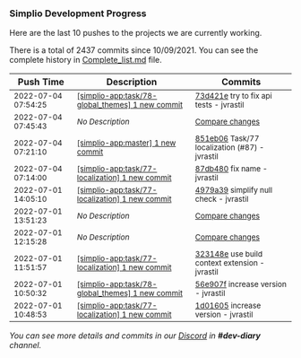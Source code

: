 
### Simplio Development Progress

Here are the last 10 pushes to the projects we are currently working.

There is a total of 2437 commits since 10/09/2021. You can see the complete history in
 [Complete_list.md](Complete_list.md) file.

| Push Time | Description | Commits |
| --- | --- | --- |
| <sub>2022-07-04 07:54:25</sub> | <sub>[[simplio-app:task/78\-global\_themes] 1 new commit](https://github.com/SimplioOfficial/simplio-app/commit/73d421ebbcd155ce1739f4d205389e7e298adad7)</sub> | <sub>[73d421e](https://github.com/SimplioOfficial/simplio-app/commit/73d421ebbcd155ce1739f4d205389e7e298adad7) try to fix api tests - jvrastil</sub> |
| <sub>2022-07-04 07:45:43</sub> | <sub>_No Description_</sub> | <sub>[Compare changes](https://github.com/SimplioOfficial/simplio-app/compare/b8f2e1ac7d3a...2833a120353d)</sub> |
| <sub>2022-07-04 07:21:10</sub> | <sub>[[simplio-app:master] 1 new commit](https://github.com/SimplioOfficial/simplio-app/commit/851eb06693ad369065295855937af86a524614b2)</sub> | <sub>[851eb06](https://github.com/SimplioOfficial/simplio-app/commit/851eb06693ad369065295855937af86a524614b2) Task/77 localization (#87) - jvrastil</sub> |
| <sub>2022-07-04 07:14:00</sub> | <sub>[[simplio-app:task/77\-localization] 1 new commit](https://github.com/SimplioOfficial/simplio-app/commit/87db48089cd3af17cbcfa61e3aa52ef16b966d95)</sub> | <sub>[87db480](https://github.com/SimplioOfficial/simplio-app/commit/87db48089cd3af17cbcfa61e3aa52ef16b966d95) fix name - jvrastil</sub> |
| <sub>2022-07-01 14:05:10</sub> | <sub>[[simplio-app:task/77\-localization] 1 new commit](https://github.com/SimplioOfficial/simplio-app/commit/4979a39c3f0abbc9af43cfc62af79085f3d1c6b5)</sub> | <sub>[4979a39](https://github.com/SimplioOfficial/simplio-app/commit/4979a39c3f0abbc9af43cfc62af79085f3d1c6b5) simplify null check - jvrastil</sub> |
| <sub>2022-07-01 13:51:23</sub> | <sub>_No Description_</sub> | <sub>[Compare changes](https://github.com/SimplioOfficial/simplio-app/compare/6c5d8252b542...2dd380f16d79)</sub> |
| <sub>2022-07-01 12:15:28</sub> | <sub>_No Description_</sub> | <sub>[Compare changes](https://github.com/SimplioOfficial/simplio-app/compare/56e907f983c2...b8f2e1ac7d3a)</sub> |
| <sub>2022-07-01 11:51:57</sub> | <sub>[[simplio-app:task/77\-localization] 1 new commit](https://github.com/SimplioOfficial/simplio-app/commit/323148ebd87b64275ac9709100e02fe4b46748f9)</sub> | <sub>[323148e](https://github.com/SimplioOfficial/simplio-app/commit/323148ebd87b64275ac9709100e02fe4b46748f9) use build context extension - jvrastil</sub> |
| <sub>2022-07-01 10:50:32</sub> | <sub>[[simplio-app:task/78\-global\_themes] 1 new commit](https://github.com/SimplioOfficial/simplio-app/commit/56e907f983c221dabefa46ef5442c6ef0a48cd88)</sub> | <sub>[56e907f](https://github.com/SimplioOfficial/simplio-app/commit/56e907f983c221dabefa46ef5442c6ef0a48cd88) increase version - jvrastil</sub> |
| <sub>2022-07-01 10:48:53</sub> | <sub>[[simplio-app:task/77\-localization] 1 new commit](https://github.com/SimplioOfficial/simplio-app/commit/1d01605bc8059b164b6612d5400d1c3dd566590d)</sub> | <sub>[1d01605](https://github.com/SimplioOfficial/simplio-app/commit/1d01605bc8059b164b6612d5400d1c3dd566590d) increase version - jvrastil</sub> |

_You can see more details and commits in our [Discord](https://discord.gg/aKhjuwZmdP) in **#dev-diary** channel._
